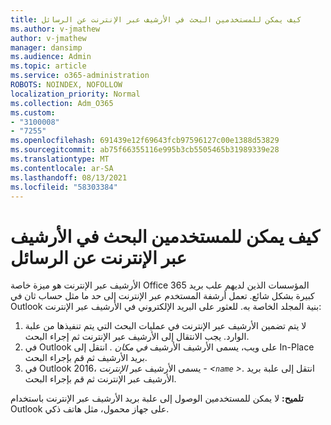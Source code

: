 ```yaml
---
title: كيف يمكن للمستخدمين البحث في الأرشيف عبر الإنترنت عن الرسائل
ms.author: v-jmathew
author: v-jmathew
manager: dansimp
ms.audience: Admin
ms.topic: article
ms.service: o365-administration
ROBOTS: NOINDEX, NOFOLLOW
localization_priority: Normal
ms.collection: Adm_O365
ms.custom:
- "3100008"
- "7255"
ms.openlocfilehash: 691439e12f69643fcb97596127c00e1388d53829
ms.sourcegitcommit: ab75f66355116e995b3cb5505465b31989339e28
ms.translationtype: MT
ms.contentlocale: ar-SA
ms.lasthandoff: 08/13/2021
ms.locfileid: "58303384"
---
```

# <a name="how-users-can-search-their-online-archive-for-messages"></a>كيف يمكن للمستخدمين البحث في الأرشيف عبر الإنترنت عن الرسائل

الأرشيف عبر الإنترنت هو ميزة خاصة Office 365 المؤسسات الذين لديهم علب بريد كبيرة بشكل شائع. تعمل أرشفة المستخدم عبر الإنترنت إلى حد ما مثل حساب ثان في Outlook بنية المجلد الخاصة به. للعثور على البريد الإلكتروني في الأرشيف عبر الإنترنت:

1. لا يتم تضمين الأرشيف عبر الإنترنت في عمليات البحث التي يتم تنفيذها من علبة الوارد. يجب الانتقال إلى الأرشيف عبر الإنترنت ثم إجراء البحث.
2. في Outlook على ويب، يسمى الأرشيف الأرشيف *في مكان .* انتقل إلى In-Place بريد الأرشيف ثم قم بإجراء البحث.
3. في Outlook 2016، يسمى الأرشيف عبر *الإنترنت - <`name` >*. انتقل إلى علبة بريد الأرشيف عبر الإنترنت ثم قم بإجراء البحث.

**تلميح:** لا يمكن للمستخدمين الوصول إلى علبة بريد الأرشيف عبر الإنترنت باستخدام Outlook على جهاز محمول، مثل هاتف ذكي.
